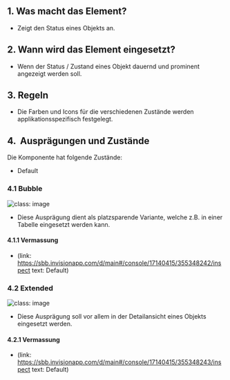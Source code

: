 ## 1. Was macht das Element? 
* Zeigt den Status eines Objekts an.

## 2. Wann wird das Element eingesetzt?
* Wenn der Status / Zustand eines Objekt dauernd und prominent angezeigt werden soll. 

## 3. Regeln
* Die Farben und Icons für die verschiedenen Zustände werden applikationsspezifisch festgelegt.

## 4.  Ausprägungen und Zustände
Die Komponente hat folgende Zustände:
* Default

### 4.1 Bubble
![](https://raw.githubusercontent.com/sbb-design-systems/sbb-design-system/master/webapp/components/status/images/status_bubble.png 'class: image')
* Diese Ausprägung dient als platzsparende Variante, welche z.B. in einer Tabelle eingesetzt werden kann.

#### 4.1.1 Vermassung
* (link: https://sbb.invisionapp.com/d/main#/console/17140415/355348242/inspect text: Default)

### 4.2 Extended 
![](https://raw.githubusercontent.com/sbb-design-systems/sbb-design-system/master/webapp/components/status/images/status_extended.png 'class: image')
* Diese Ausprägung soll vor allem in der Detailansicht eines Objekts eingesetzt werden.

#### 4.2.1 Vermassung
* (link: https://sbb.invisionapp.com/d/main#/console/17140415/355348243/inspect text: Default)
